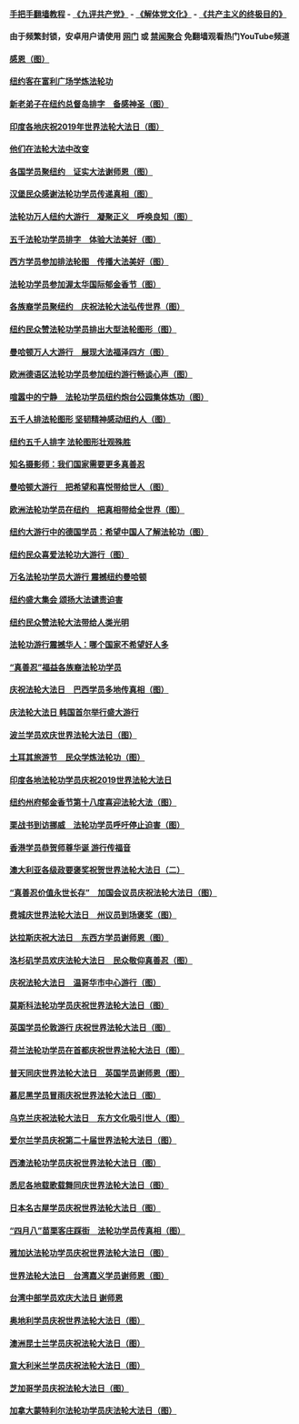 #### [手把手翻墙教程](https://github.com/gfw-breaker/guides/wiki) -  [《九评共产党》](https://github.com/gfw-breaker/9ping.md?t=05241109) - [《解体党文化》](https://github.com/gfw-breaker/jtdwh.md?t=05241109) - [《共产主义的终极目的》](https://github.com/gfw-breaker/gczydzjmd.md?t=05241109)

#### 由于频繁封锁，安卓用户请使用 [网门](https://github.com/gfw-breaker/bn-android/blob/master/ogate.md?t=05241109) 或 [禁闻聚合](https://github.com/gfw-breaker/bn-android) 免翻墙观看热门YouTube频道 

#### [感恩（图）](../pages/91/387771.md?t=05241109) 

#### [纽约客在富利广场学炼法轮功](../pages/91/387753.md?t=05241109) 

#### [新老弟子在纽约总督岛排字　备感神圣（图）](../pages/91/387754.md?t=05241109) 

#### [印度各地庆祝2019年世界法轮大法日（图）](../pages/91/387732.md?t=05241109) 

#### [他们在法轮大法中改变](../pages/91/387694.md?t=05241109) 

#### [各国学员聚纽约　证实大法谢师恩（图）](../pages/91/387690.md?t=05241109) 

#### [汉堡民众感谢法轮功学员传递真相（图）](../pages/91/387714.md?t=05241109) 

#### [法轮功万人纽约大游行　凝聚正义　呼唤良知（图）](../pages/91/387638.md?t=05241109) 

#### [五千法轮功学员排字　体验大法美好（图）](../pages/91/387613.md?t=05241109) 

#### [西方学员参加排法轮图　传播大法美好（图）](../pages/91/387614.md?t=05241109) 

#### [法轮功学员参加渥太华国际郁金香节（图）](../pages/91/387616.md?t=05241109) 

#### [各族裔学员聚纽约　庆祝法轮大法弘传世界（图）](../pages/91/387574.md?t=05241109) 

#### [纽约民众赞法轮功学员排出大型法轮图形（图）](../pages/91/387579.md?t=05241109) 

#### [曼哈顿万人大游行　展现大法福泽四方（图）](../pages/91/387573.md?t=05241109) 

#### [欧洲德语区法轮功学员参加纽约游行畅谈心声（图）](../pages/91/387577.md?t=05241109) 

#### [喧嚣中的宁静　法轮功学员纽约炮台公园集体炼功（图）](../pages/91/387578.md?t=05241109) 

#### [五千人排法轮图形 坚韧精神感动纽约人（图）](../pages/91/387557.md?t=05241109) 

#### [纽约五千人排字 法轮图形壮观殊胜](../pages/91/387556.md?t=05241109) 

#### [知名摄影师：我们国家需要更多真善忍](../pages/91/387558.md?t=05241109) 

#### [曼哈顿大游行　把希望和喜悦带给世人（图）](../pages/91/387540.md?t=05241109) 

#### [欧洲法轮功学员在纽约　把真相带给全世界（图）](../pages/91/387509.md?t=05241109) 

#### [纽约大游行中的德国学员：希望中国人了解法轮功（图）](../pages/91/387508.md?t=05241109) 

#### [纽约民众喜爱法轮功大游行（图）](../pages/91/387507.md?t=05241109) 

#### [万名法轮功学员大游行 震撼纽约曼哈顿](../pages/91/387483.md?t=05241109) 

#### [纽约盛大集会 颂扬大法谴责迫害](../pages/91/387484.md?t=05241109) 

#### [纽约民众赞法轮大法带给人类光明](../pages/91/387482.md?t=05241109) 

#### [法轮功游行震撼华人：哪个国家不希望好人多](../pages/91/387485.md?t=05241109) 

#### [“真善忍”福益各族裔法轮功学员](../pages/91/387479.md?t=05241109) 

#### [庆祝法轮大法日　巴西学员多地传真相（图）](../pages/91/387458.md?t=05241109) 

#### [庆法轮大法日 韩国首尔举行盛大游行](../pages/91/387428.md?t=05241109) 

#### [波兰学员欢庆世界法轮大法日（图）](../pages/91/387433.md?t=05241109) 

#### [土耳其旅游节　民众学炼法轮功（图）](../pages/91/387432.md?t=05241109) 

#### [印度各地法轮功学员庆祝2019世界法轮大法日](../pages/91/387427.md?t=05241109) 

#### [纽约州府郁金香节第十八度喜迎法轮大法（图）](../pages/91/387434.md?t=05241109) 

#### [栗战书到访挪威　法轮功学员呼吁停止迫害（图）](../pages/91/387426.md?t=05241109) 

#### [香港学员恭贺师尊华诞 游行传福音](../pages/91/387374.md?t=05241109) 

#### [澳大利亚各级政要褒奖祝贺世界法轮大法日（二）](../pages/91/387382.md?t=05241109) 

#### [“真善忍价值永世长存”　加国会议员庆祝法轮大法日（图）](../pages/91/387386.md?t=05241109) 

#### [费城庆世界法轮大法日　州议员到场褒奖（图）](../pages/91/387384.md?t=05241109) 

#### [达拉斯庆祝大法日　东西方学员谢师恩（图）](../pages/91/387385.md?t=05241109) 

#### [洛杉矶学员欢庆法轮大法日　民众敬仰真善忍（图）](../pages/91/387368.md?t=05241109) 

#### [庆祝法轮大法日　温哥华市中心游行（图）](../pages/91/387361.md?t=05241109) 

#### [莫斯科法轮功学员庆祝世界法轮大法日（图）](../pages/91/387362.md?t=05241109) 

#### [英国学员伦敦游行 庆祝世界法轮大法日（图）](../pages/91/387360.md?t=05241109) 

#### [荷兰法轮功学员在首都庆祝世界法轮大法日（图）](../pages/91/387364.md?t=05241109) 

#### [普天同庆世界法轮大法日　英国学员谢师恩（图）](../pages/91/387366.md?t=05241109) 

#### [慕尼黑学员冒雨庆祝世界法轮大法日（图）](../pages/91/387369.md?t=05241109) 

#### [乌克兰庆祝法轮大法日　东方文化吸引世人（图）](../pages/91/387383.md?t=05241109) 

#### [爱尔兰学员庆祝第二十届世界法轮大法日（图）](../pages/91/387390.md?t=05241109) 

#### [西澳法轮功学员庆祝世界法轮大法日（图）](../pages/91/387389.md?t=05241109) 

#### [悉尼各地载歌载舞同庆世界法轮大法日（图）](../pages/91/387387.md?t=05241109) 

#### [日本名古屋学员庆祝世界法轮大法日（图）](../pages/91/387388.md?t=05241109) 

#### [“四月八”苗栗客庄踩街　法轮功学员传真相（图）](../pages/91/387367.md?t=05241109) 

#### [雅加达法轮功学员庆祝世界法轮大法日（图）](../pages/91/387365.md?t=05241109) 

#### [世界法轮大法日　台湾嘉义学员谢师恩（图）](../pages/91/387363.md?t=05241109) 

#### [台湾中部学员欢庆大法日 谢师恩](../pages/91/387309.md?t=05241109) 

#### [奥地利学员庆祝世界法轮大法日（图）](../pages/91/387308.md?t=05241109) 

#### [澳洲昆士兰学员庆祝法轮大法日（图）](../pages/91/387301.md?t=05241109) 

#### [意大利米兰学员庆祝法轮大法日（图）](../pages/91/387300.md?t=05241109) 

#### [芝加哥学员庆祝法轮大法日（图）](../pages/91/387303.md?t=05241109) 

#### [加拿大蒙特利尔法轮功学员庆法轮大法日（图）](../pages/91/387345.md?t=05241109) 


